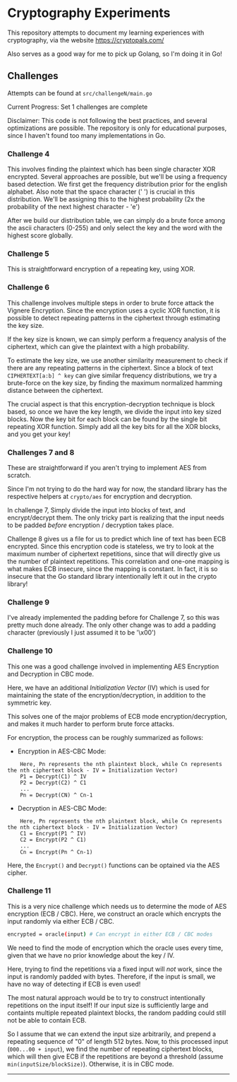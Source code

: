 # Cryptography Experiments

This repository attempts to document my learning experiences with cryptography, via the website https://cryptopals.com/

Also serves as a good way for me to pick up Golang, so I'm doing it in Go!

## Challenges

Attempts can be found at `src/challengeN/main.go`

Current Progress: Set 1 challenges are complete

Disclaimer: This code is not following the best practices, and several optimizations are possible. The repository is only for educational purposes, since I haven't found too many implementations in Go.

### Challenge 4

This involves finding the plaintext which has been single character XOR encrypted. Several approaches are possible, but we'll be using a frequency based detection. We first get the frequency distribution prior for the english alphabet. Also note that the space character (' ') is crucial in this distribution. We'll be assigning this to the highest probability (2x the probability of the next highest character - 'e')

After we build our distribution table, we can simply do a brute force among the ascii characters (0-255) and only select the key and the word with the highest score globally.

### Challenge 5

This is straightforward encryption of a repeating key, using XOR.

### Challenge 6

This challenge involves multiple steps in order to brute force attack the Vignere Encryption. Since the encryption uses a cyclic XOR function, it is possible to detect repeating patterns in the ciphertext through estimating the key size.

If the key size is known, we can simply perform a frequency analysis of the ciphertext, which can give the plaintext with a high probability.

To estimate the key size, we use another similarity measurement to check if there are any repeating patterns in the ciphertext. Since a block of text `CIPHERTEXT[a:b] ^ key` can give similar frequency distributions, we try a brute-force on the key size, by finding the maximum normalized hamming distance between the ciphertext.

The crucial aspect is that this encryption-decryption technique is block based, so once we have the key length, we divide the input into key sized blocks. Now the key bit for each block can be found by the single bit repeating XOR function. Simply add all the key bits for all the XOR blocks, and you get your key!

### Challenges 7 and 8

These are straightforward if you aren't trying to implement AES from scratch.

Since I'm not trying to do the hard way for now, the standard library has the respective helpers at `crypto/aes` for encryption and decryption.

In challenge 7, Simply divide the input into blocks of text, and encrypt/decrypt them. The only tricky part is realizing that the input needs to be padded *before* encryption / decryption takes place.

Challenge 8 gives us a file for us to predict which line of text has been ECB encrypted. Since this encryption code is stateless, we try to look at the maximum number of ciphertext repetitions, since that will directly give us the number of plaintext repetitions. This correlation and one-one mapping is what makes ECB insecure, since the mapping is constant. In fact, it is so insecure that the Go standard library intentionally left it out in the crypto library!

### Challenge 9

I've already implemented the padding before for Challenge 7, so this was pretty much done already. The only other change was to add a padding character (previously I just assumed it to be '\x00')

### Challenge 10

This one was a good challenge involved in implementing AES Encryption and Decryption in CBC mode.

Here, we have an additional *Initialization Vector* (IV) which is used for maintaining the state of the encryption/decryption, in addition to the symmetric key.

This solves one of the major problems of ECB mode encryption/decryption, and makes it much harder to perform brute force attacks.

For encryption, the process can be roughly summarized as follows:


* Encryption in AES-CBC Mode:
```
    Here, Pn represents the nth plaintext block, while Cn represents the nth ciphertext block - IV = Initialization Vector)
    P1 = Decrypt(C1) ^ IV
	P2 = Decrypt(C2) ^ C1
	...
	Pn = Decrypt(CN) ^ Cn-1
```

* Decryption in AES-CBC Mode:
```
    Here, Pn represents the nth plaintext block, while Cn represents the nth ciphertext block - IV = Initialization Vector)
	C1 = Encrypt(P1 ^ IV)
	C2 = Encrypt(P2 ^ C1)
	...
	Cn = Encrypt(Pn ^ Cn-1)
```

Here, the `Encrypt()` and `Decrypt()` functions can be optained via the AES cipher.

### Challenge 11

This is a very nice challenge which needs us to determine the mode of AES encryption (ECB / CBC). Here, we construct an oracle which encrypts the input randomly via either ECB / CBC.

```bash
encrypted = oracle(input) # Can encrypt in either ECB / CBC modes
```

We need to find the mode of encryption which the oracle uses every time, given that we have no prior knowledge about the key / IV.

Here, trying to find the repetitions via a fixed input will *not* work, since the input is randomly padded with bytes. Therefore, if the input is small, we have no way of detecting if ECB is even used!

The most natural approach would be to try to construct intentionally repetitions on the input itself! If our input size is sufficiently large and containts multiple repeated plaintext blocks, the random padding could still not be able to contain ECB.

So I assume that we can extend the input size arbitrarily, and prepend a repeating sequence of "0" of length 512 bytes. Now, to this processed input (`000...00 + input`), we find the number of repeating ciphertext blocks, which will then give ECB if the repetitions are beyond a threshold (assume `min(inputSize/blockSize)`). Otherwise, it is in CBC mode.

**********************